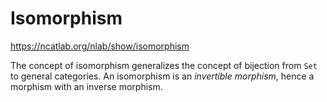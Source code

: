# Isomorphism

https://ncatlab.org/nlab/show/isomorphism

The concept of isomorphism generalizes the concept of bijection from `Set` to general categories. An isomorphism is an *invertible morphism*, hence a morphism with an inverse morphism.
